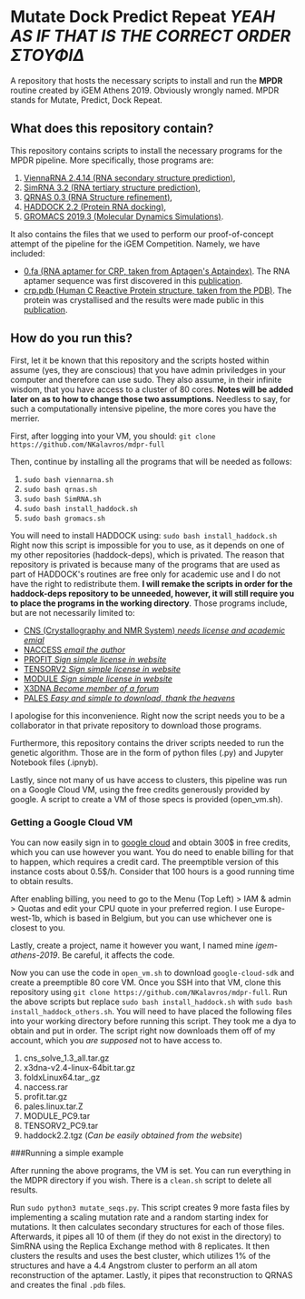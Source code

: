 # Mutate Dock Predict Repeat *YEAH AS IF THAT IS THE CORRECT ORDER ΣΤΟΥΦΙΔ*

A repository that hosts the necessary scripts to install and run the **MPDR** routine created by iGEM Athens 2019. Obviously wrongly named. MPDR stands for Mutate, Predict, Dock Repeat.

## What does this repository contain?

This repository contains scripts to install the necessary programs for the MPDR pipeline. More specifically, those programs are:
1. [ViennaRNA 2.4.14 (RNA secondary structure prediction)](https://www.tbi.univie.ac.at/RNA/),
2. [SimRNA 3.2 (RNA tertiary structure prediction)](http://genesilico.pl/software/stand-alone/simrna),
3. [QRNAS 0.3 (RNA Structure refinement)](http://genesilico.pl/software/stand-alone/qrnas),
4. [HADDOCK 2.2 (Protein RNA docking)](https://haddock.science.uu.nl/),
5. [GROMACS 2019.3 (Molecular Dynamics Simulations)](http://manual.gromacs.org/documentation/).

It also contains the files that we used to perform our proof-of-concept attempt of the pipeline for the iGEM Competition. Namely, we have included:

 * [0.fa (RNA aptamer for CRP, taken from Aptagen's Aptaindex)](https://www.aptagen.com/aptamer/454/c-reactive-protein). The RNA aptamer sequence was first discovered in this [publication](https://www.ncbi.nlm.nih.gov/pubmed/18066708).
 * [crp.pdb (Human C Reactive Protein structure, taken from the PDB)](http://www.rcsb.org/structure/3L2Y). The protein was crystallised and the results were made public in this [publication](https://onlinelibrary.wiley.com/doi/epdf/10.1002/jmr.1090?referrer_access_token=sCYf1bjtd5G3z-Fs9O5ynk4keas67K9QMdWULTWMo8NPWaA9ORSiI17d0BpvTifVHxZkwXwvCzEhmceJ7stFO0NuRjCXufzUtqKZ24G6rqaKDHgM0tCLQz3d-BVg64eRPVkHgwVozjfwmMshYhfwRw%3D%3D).

## How do you run this?

First, let it be known that this repository and the scripts hosted within assume (yes, they are conscious) that you have admin priviledges in your computer and therefore can use sudo. They also assume, in their infinite wisdom, that you have access to a cluster of 80 cores. **Notes will be added later on as to how to change those two assumptions.** Needless to say, for such a computationally intensive pipeline, the more cores you have the merrier.

First, after logging into your VM, you should: `git clone https://github.com/NKalavros/mdpr-full`

Then, continue by installing all the programs that will be needed as follows:
1. ` sudo bash viennarna.sh `
2. ` sudo bash qrnas.sh `
3. ` sudo bash SimRNA.sh `
4. ` sudo bash install_haddock.sh `
5. ` sudo bash gromacs.sh `

You will need to install HADDOCK using:
` sudo bash install_haddock.sh `
Right now this script is impossible for you to use, as it depends on one of my other repositories (haddock-deps), which is privated. The reason that repository is privated is because many of the programs that are used as part of HADDOCK's routines are free only for academic use and I do not have the right to redistribute them. **I will remake the scripts in order for the haddock-deps repository to be unneeded, however, it will still require you to place the programs in the working directory**. Those programs include, but are not necessarily limited to:

* [CNS (Crystallography and NMR System) *needs license and academic emial*](https://www.mrc-lmb.cam.ac.uk/public/xtal/doc/cns/cns_1.3/main/frame.html)
* [NACCESS *email the author*](http://wolf.bms.umist.ac.uk/naccess)
* [PROFIT *Sign simple license in website*](http://www.bioinf.org.uk/software/)
* [TENSORV2 *Sign simple license in website*](http://www.ibs.fr/research/scientific-output/software/tensor/?lang=en)
* [MODULE *Sign simple license in website*](http://www.ibs.fr/research/scientific-output/software/module/?lang=en)
* [X3DNA *Become member of a forum*](http://forum.x3dna.org/site-announcements/download-instructions/)
* [PALES *Easy and simple to download, thank the heavens*](https://spin.niddk.nih.gov/bax/software/PALES/index.html)

I apologise for this inconvenience. Right now the script needs you to be a collaborator in that private repository to download those programs.

Furthermore, this repository contains the driver scripts needed to run the genetic algorithm. Those are in the form of python files (.py) and Jupyter Notebook files (.ipnyb).

Lastly, since not many of us have access to clusters, this pipeline was run on a Google Cloud VM, using the free credits generously provided by google. A script to create a VM of those specs is provided (open_vm.sh).

### Getting a Google Cloud VM

You can now easily sign in to [google cloud](https://cloud.google.com/) and obtain 300$ in free credits, which you can use however you want. You do need to enable billing for that to happen, which requires a credit card. The preemptible version of this instance costs about 0.5$/h. Consider that 100 hours is a good running time to obtain results.

After enabling billing, you need to go to the Menu (Top Left) > IAM & admin > Quotas and edit your CPU quote in your preferred region. I use Europe-west-1b, which is based in Belgium, but you can use whichever one is closest to you.

Lastly, create a project, name it however you want, I named mine *igem-athens-2019*. Be careful, it affects the code.

Now you can use the code in `open_vm.sh` to download `google-cloud-sdk` and create a preemptible 80 core VM. Once you SSH into that VM, clone this repository using `git clone https://github.com/NKalavros/mdpr-full`. Run the above scripts but replace ` sudo bash install_haddock.sh ` with ` sudo bash install_haddock_others.sh `. You will need to have placed the following files into your working directory before running this script. They took me a dya to obtain and put in order. The script right now downloads them off of my account, which you *are supposed* not to have access to.
1. cns_solve_1.3_all.tar.gz
2. x3dna-v2.4-linux-64bit.tar.gz
3. foldxLinux64.tar_.gz
4. naccess.rar
5. profit.tar.gz
6. pales.linux.tar.Z
7. MODULE_PC9.tar
8. TENSORV2_PC9.tar
9. haddock2.2.tgz (*Can be easily obtained from the website*)

###Running a simple example

After running the above programs, the VM is set. You can run everything in the MDPR directory if you wish. There is a `clean.sh` script to delete all results.

Run `sudo python3 mutate_seqs.py`. This script creates 9 more fasta files by implementing a scaling mutation rate and a random starting index for mutations. It then calculates secondary structures for each of those files. Afterwards, it pipes all 10 of them (if they do not exist in the directory) to SimRNA using the Replica Exchange method with 8 replicates. It then clusters the results and uses the best cluster, which utilizes 1% of the structures and have a 4.4 Angstrom cluster to perform an all atom reconstruction of the aptamer. Lastly, it pipes that reconstruction to QRNAS and creates the final `.pdb` files.
